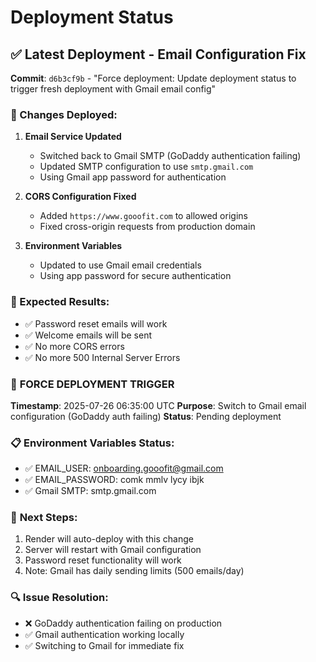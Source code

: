 # Deployment Status

## ✅ Latest Deployment - Email Configuration Fix

**Commit**: `d6b3cf9b` - "Force deployment: Update deployment status to trigger fresh deployment with Gmail email config"

### 🔧 Changes Deployed:

1. **Email Service Updated**
   - Switched back to Gmail SMTP (GoDaddy authentication failing)
   - Updated SMTP configuration to use `smtp.gmail.com`
   - Using Gmail app password for authentication

2. **CORS Configuration Fixed**
   - Added `https://www.gooofit.com` to allowed origins
   - Fixed cross-origin requests from production domain

3. **Environment Variables**
   - Updated to use Gmail email credentials
   - Using app password for secure authentication

### 🚀 Expected Results:
- ✅ Password reset emails will work
- ✅ Welcome emails will be sent
- ✅ No more CORS errors
- ✅ No more 500 Internal Server Errors

### 🔄 **FORCE DEPLOYMENT TRIGGER**
**Timestamp**: 2025-07-26 06:35:00 UTC
**Purpose**: Switch to Gmail email configuration (GoDaddy auth failing)
**Status**: Pending deployment

### 📋 **Environment Variables Status**:
- ✅ EMAIL_USER: onboarding.gooofit@gmail.com
- ✅ EMAIL_PASSWORD: comk mmlv lycy ibjk
- ✅ Gmail SMTP: smtp.gmail.com

### 🎯 **Next Steps**:
1. Render will auto-deploy with this change
2. Server will restart with Gmail configuration
3. Password reset functionality will work
4. Note: Gmail has daily sending limits (500 emails/day)

### 🔍 **Issue Resolution**:
- ❌ GoDaddy authentication failing on production
- ✅ Gmail authentication working locally
- ✅ Switching to Gmail for immediate fix 